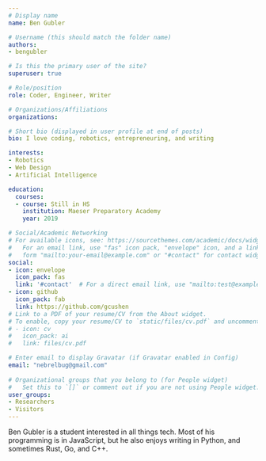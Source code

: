 ```yaml
---
# Display name
name: Ben Gubler

# Username (this should match the folder name)
authors:
- bengubler

# Is this the primary user of the site?
superuser: true

# Role/position
role: Coder, Engineer, Writer

# Organizations/Affiliations
organizations:

# Short bio (displayed in user profile at end of posts)
bio: I love coding, robotics, entrepreneuring, and writing

interests:
- Robotics
- Web Design
- Artificial Intelligence

education:
  courses:
  - course: Still in HS
    institution: Maeser Preparatory Academy
    year: 2019

# Social/Academic Networking
# For available icons, see: https://sourcethemes.com/academic/docs/widgets/#icons
#   For an email link, use "fas" icon pack, "envelope" icon, and a link in the
#   form "mailto:your-email@example.com" or "#contact" for contact widget.
social:
- icon: envelope
  icon_pack: fas
  link: '#contact'  # For a direct email link, use "mailto:test@example.org".
- icon: github
  icon_pack: fab
  link: https://github.com/gcushen
# Link to a PDF of your resume/CV from the About widget.
# To enable, copy your resume/CV to `static/files/cv.pdf` and uncomment the lines below.  
# - icon: cv
#   icon_pack: ai
#   link: files/cv.pdf

# Enter email to display Gravatar (if Gravatar enabled in Config)
email: "nebrelbug@gmail.com"
  
# Organizational groups that you belong to (for People widget)
#   Set this to `[]` or comment out if you are not using People widget.  
user_groups:
- Researchers
- Visitors
---
```


Ben Gubler is a student interested in all things tech. Most of his programming is in JavaScript, but he also enjoys writing in Python, and sometimes Rust, Go, and C++.
